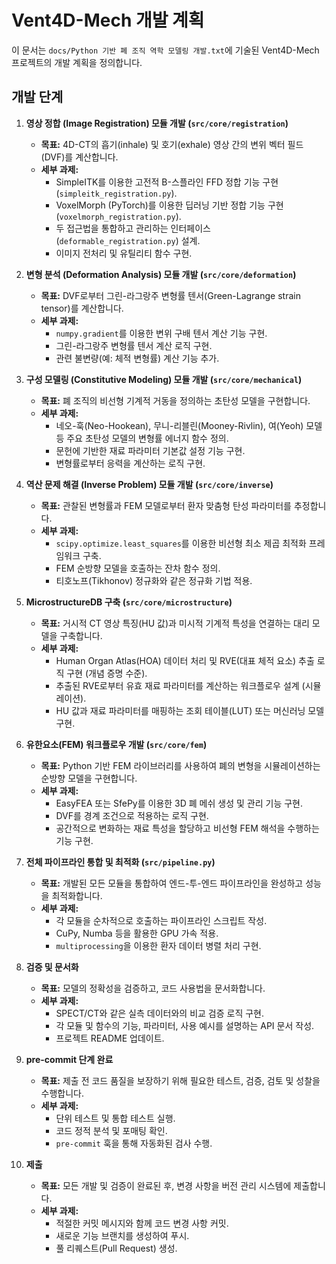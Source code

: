 # Vent4D-Mech 개발 계획

이 문서는 `docs/Python 기반 폐 조직 역학 모델링 개발.txt`에 기술된 Vent4D-Mech 프로젝트의 개발 계획을 정의합니다.

## 개발 단계

1.  **영상 정합 (Image Registration) 모듈 개발 (`src/core/registration`)**
    *   **목표:** 4D-CT의 흡기(inhale) 및 호기(exhale) 영상 간의 변위 벡터 필드(DVF)를 계산합니다.
    *   **세부 과제:**
        *   SimpleITK를 이용한 고전적 B-스플라인 FFD 정합 기능 구현 (`simpleitk_registration.py`).
        *   VoxelMorph (PyTorch)를 이용한 딥러닝 기반 정합 기능 구현 (`voxelmorph_registration.py`).
        *   두 접근법을 통합하고 관리하는 인터페이스 (`deformable_registration.py`) 설계.
        *   이미지 전처리 및 유틸리티 함수 구현.

2.  **변형 분석 (Deformation Analysis) 모듈 개발 (`src/core/deformation`)**
    *   **목표:** DVF로부터 그린-라그랑주 변형률 텐서(Green-Lagrange strain tensor)를 계산합니다.
    *   **세부 과제:**
        *   `numpy.gradient`를 이용한 변위 구배 텐서 계산 기능 구현.
        *   그린-라그랑주 변형률 텐서 계산 로직 구현.
        *   관련 불변량(예: 체적 변형률) 계산 기능 추가.

3.  **구성 모델링 (Constitutive Modeling) 모듈 개발 (`src/core/mechanical`)**
    *   **목표:** 폐 조직의 비선형 기계적 거동을 정의하는 초탄성 모델을 구현합니다.
    *   **세부 과제:**
        *   네오-훅(Neo-Hookean), 무니-리블린(Mooney-Rivlin), 여(Yeoh) 모델 등 주요 초탄성 모델의 변형률 에너지 함수 정의.
        *   문헌에 기반한 재료 파라미터 기본값 설정 기능 구현.
        *   변형률로부터 응력을 계산하는 로직 구현.

4.  **역산 문제 해결 (Inverse Problem) 모듈 개발 (`src/core/inverse`)**
    *   **목표:** 관찰된 변형률과 FEM 모델로부터 환자 맞춤형 탄성 파라미터를 추정합니다.
    *   **세부 과제:**
        *   `scipy.optimize.least_squares`를 이용한 비선형 최소 제곱 최적화 프레임워크 구축.
        *   FEM 순방향 모델을 호출하는 잔차 함수 정의.
        *   티호노프(Tikhonov) 정규화와 같은 정규화 기법 적용.

5.  **MicrostructureDB 구축 (`src/core/microstructure`)**
    *   **목표:** 거시적 CT 영상 특징(HU 값)과 미시적 기계적 특성을 연결하는 대리 모델을 구축합니다.
    *   **세부 과제:**
        *   Human Organ Atlas(HOA) 데이터 처리 및 RVE(대표 체적 요소) 추출 로직 구현 (개념 증명 수준).
        *   추출된 RVE로부터 유효 재료 파라미터를 계산하는 워크플로우 설계 (시뮬레이션).
        *   HU 값과 재료 파라미터를 매핑하는 조회 테이블(LUT) 또는 머신러닝 모델 구현.

6.  **유한요소(FEM) 워크플로우 개발 (`src/core/fem`)**
    *   **목표:** Python 기반 FEM 라이브러리를 사용하여 폐의 변형을 시뮬레이션하는 순방향 모델을 구현합니다.
    *   **세부 과제:**
        *   EasyFEA 또는 SfePy를 이용한 3D 폐 메쉬 생성 및 관리 기능 구현.
        *   DVF를 경계 조건으로 적용하는 로직 구현.
        *   공간적으로 변화하는 재료 특성을 할당하고 비선형 FEM 해석을 수행하는 기능 구현.

7.  **전체 파이프라인 통합 및 최적화 (`src/pipeline.py`)**
    *   **목표:** 개발된 모든 모듈을 통합하여 엔드-투-엔드 파이프라인을 완성하고 성능을 최적화합니다.
    *   **세부 과제:**
        *   각 모듈을 순차적으로 호출하는 파이프라인 스크립트 작성.
        *   CuPy, Numba 등을 활용한 GPU 가속 적용.
        *   `multiprocessing`을 이용한 환자 데이터 병렬 처리 구현.

8.  **검증 및 문서화**
    *   **목표:** 모델의 정확성을 검증하고, 코드 사용법을 문서화합니다.
    *   **세부 과제:**
        *   SPECT/CT와 같은 실측 데이터와의 비교 검증 로직 구현.
        *   각 모듈 및 함수의 기능, 파라미터, 사용 예시를 설명하는 API 문서 작성.
        *   프로젝트 README 업데이트.

9.  **pre-commit 단계 완료**
    *   **목표:** 제출 전 코드 품질을 보장하기 위해 필요한 테스트, 검증, 검토 및 성찰을 수행합니다.
    *   **세부 과제:**
        *   단위 테스트 및 통합 테스트 실행.
        *   코드 정적 분석 및 포매팅 확인.
        *   `pre-commit` 훅을 통해 자동화된 검사 수행.

10. **제출**
    *   **목표:** 모든 개발 및 검증이 완료된 후, 변경 사항을 버전 관리 시스템에 제출합니다.
    *   **세부 과제:**
        *   적절한 커밋 메시지와 함께 코드 변경 사항 커밋.
        *   새로운 기능 브랜치를 생성하여 푸시.
        *   풀 리퀘스트(Pull Request) 생성.